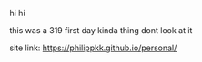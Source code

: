 hi
hi

this was a 319 first day kinda thing dont look at it

site link: https://philippkk.github.io/personal/

